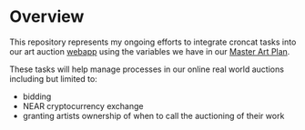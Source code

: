 # Overview
This repository represents my ongoing efforts to integrate croncat tasks into our art auction [webapp](https://www.municipalartregistry.org/) using the variables we have in our [Master Art Plan](https://drive.google.com/file/d/1qGkGjxh247AT6VS3cRsv2j4H7C5wyKms/view?usp=sharing). 

These tasks will help manage processes in our online real world auctions including but limited to: 
- bidding
- NEAR cryptocurrency exchange
- granting artists ownership of when to call the auctioning of their work
